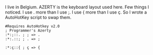 I live in Belgium. AZERTY is the keyboard layout used here. Few things I noticed.
I use . more than I use ;.
I use { more than I use ç.
So I wrote a AutoHotKey script to swap them.
```ahk
#Requires AutoHotkey v2.0
; Programmer's Azerty
:*:;::. ; ; => .
:*:.::; ; . => ;

:*:ç::{ ; ç => {
```
